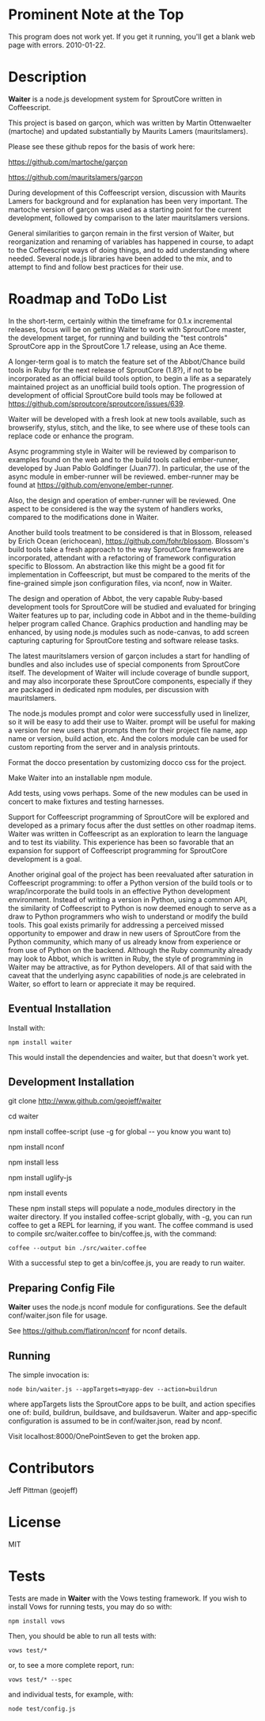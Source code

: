 Prominent Note at the Top
=========================

This program does not work yet. If you get it running, you'll get a blank
web page with errors. 2010-01-22.

Description
===========

**Waiter** is a node.js development system for SproutCore written in Coffeescript.

This project is based on garçon, which was written by Martin Ottenwaelter 
(martoche) and updated substantially by Maurits Lamers (mauritslamers). 

Please see these github repos for the basis of work here:
  
  https://github.com/martoche/garçon

  https://github.com/mauritslamers/garçon

During development of this Coffeescript version, discussion with Maurits
Lamers for background and for explanation has been very important. The
martoche version of garçon was used as a starting point for the current
development, followed by comparison to the later mauritslamers versions.

General similarities to garçon remain in the first version of Waiter, but 
reorganization and renaming of variables has happened in course, to adapt 
to the Coffeescript ways of doing things, and to add understanding where
needed. Several node.js libraries have been added to the mix, and to 
attempt to find and follow best practices for their use.

Roadmap and ToDo List
=====================

In the short-term, certainly within the timeframe for 0.1.x incremental 
releases, focus will be on getting Waiter to work with SproutCore master, 
the development target, for running and building the "test controls"
SproutCore app in the SproutCore 1.7 release, using an Ace theme. 

A longer-term goal is to match the feature set of the Abbot/Chance build 
tools in Ruby for the next release of SproutCore (1.8?), if not to be 
incorporated as an official build tools option, to begin a life as a 
separately maintained project as an unofficial build tools option. The 
progression of development of official SproutCore build tools may be 
followed at https://github.com/sproutcore/sproutcore/issues/639.

Waiter will be developed with a fresh look at new tools available, such 
as browserify, stylus, stitch, and the like, to see where use of these 
tools can replace code or enhance the program.

Async programming style in Waiter will be reviewed by comparison to
examples found on the web and to the build tools called ember-runner, 
developed by Juan Pablo Goldfinger (Juan77). In particular, the use of 
the async module in ember-runner will be reviewed. ember-runner may be
found at https://github.com/envone/ember-runner.

Also, the design and operation of ember-runner will be reviewed. One aspect
to be considered is the way the system of handlers works, compared to the
modifications done in Waiter.

Another build tools treatment to be considered is that in Blossom, released 
by Erich Ocean (erichocean), https://github.com/fohr/blossom.  Blossom's 
build tools take a fresh approach to the way SproutCore frameworks are 
incorporated, attendant with a refactoring of framework configuration 
specific to Blossom. An abstraction like this might be a good fit for 
implementation in Coffeescript, but must be compared to the merits of the 
fine-grained simple json configuration files, via nconf, now in Waiter.

The design and operation of Abbot, the very capable Ruby-based development
tools for SproutCore will be studied and evaluated for bringing Waiter
features up to par, including code in Abbot and in the theme-building
helper program called Chance. Graphics production and handling may be
enhanced, by using node.js modules such as node-canvas, to add screen
capturing capturing for SproutCore testing and software release tasks.

The latest mauritslamers version of garçon includes a start for handling
of bundles and also includes use of special components from SproutCore 
itself. The development of Waiter will include coverage of bundle support,
and may also incorporate these SproutCore components, especially if they
are packaged in dedicated npm modules, per discussion with mauritslamers.

The node.js modules prompt and color were successfully used in linelizer,
so it will be easy to add their use to Waiter. prompt will be useful for
making a version for new users that prompts them for their project file
name, app name or version, build action, etc. And the colors module can
be used for custom reporting from the server and in analysis printouts.

Format the docco presentation by customizing docco css for the project.

Make Waiter into an installable npm module.

Add tests, using vows perhaps. Some of the new modules can be used in
concert to make fixtures and testing harnesses.

Support for Coffeescript programming of SproutCore will be explored and
developed as a primary focus after the dust settles on other roadmap items.
Waiter was written in Coffeescript as an exploration to learn the language
and to test its viability. This experience has been so favorable that an 
expansion for support of Coffeescript programming for SproutCore development
is a goal.

Another original goal of the project has been reevaluated after saturation in
Coffeescript programming: to offer a Python version of the build tools or to 
wrap/incorporate the build tools in an effective Python development environment. 
Instead of writing a version in Python, using a common API, the similarity of
Coffeescript to Python is now deemed enough to serve as a draw to Python
programmers who wish to understand or modify the build tools. This goal exists 
primarily for addressing a perceived missed opportunity to empower and draw in
new users of SproutCore from the Python community, which many of us already 
know from experience or from use of Python on the backend. Although the Ruby
community already may look to Abbot, which is written in Ruby, the style of
programming in Waiter may be attractive, as for Python developers. All of
that said with the caveat that the underlying async capabilities of node.js
are celebrated in Waiter, so effort to learn or appreciate it may be required.

Eventual Installation
---------------------

Install with:

    npm install waiter

This would install the dependencies and waiter, but that doesn't work yet.

Development Installation
------------------------

git clone http://www.github.com/geojeff/waiter

cd waiter

npm install coffee-script (use -g for global -- you know you want to)

npm install nconf

npm install less

npm install uglify-js

npm install events

These npm install steps will populate a node_modules directory in the waiter
directory. If you installed coffee-script globally, with -g, you can run
coffee to get a REPL for learning, if you want. The coffee command is used
to compile src/waiter.coffee to bin/coffee.js, with the command:

    coffee --output bin ./src/waiter.coffee

With a successful step to get a bin/coffee.js, you are ready to run waiter.

Preparing Config File
---------------------

**Waiter** uses the node.js nconf module for configurations. See the default
conf/waiter.json file for usage.

See https://github.com/flatiron/nconf for nconf details.

Running
-------

The simple invocation is:

    node bin/waiter.js --appTargets=myapp-dev --action=buildrun

where appTargets lists the SproutCore apps to be built, and action specifies
one of: build, buildrun, buildsave, and buildsaverun. Waiter and app-specific
configuration is assumed to be in conf/waiter.json, read by nconf.

Visit localhost:8000/OnePointSeven to get the broken app.

Contributors
============

Jeff Pittman (geojeff)

License
=======

MIT

Tests
=====
Tests are made in **Waiter** with the Vows testing framework. If you wish to 
install Vows for running tests, you may do so with:

	npm install vows

Then, you should be able to run all tests with:

    vows test/*

or, to see a more complete report, run:

    vows test/* --spec

and individual tests, for example, with:

    node test/config.js

